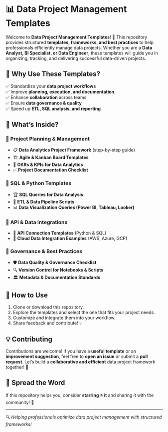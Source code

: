# 📊 Data Project Management Templates

Welcome to **Data Project Management Templates**! 🚀 This repository provides structured **templates, frameworks, and best practices** to help professionals efficiently manage data projects. Whether you are a **Data Analyst, BI Specialist, or Data Engineer**, these templates will guide you in organizing, tracking, and delivering successful data-driven projects.

## 🎯 Why Use These Templates?
✅ Standardize your **data project workflows**  
✅ Improve **planning, execution, and documentation**  
✅ Enhance **collaboration** across teams  
✅ Ensure **data governance & quality**  
✅ Speed up **ETL, SQL analysis, and reporting**  

## 📂 What’s Inside?

### 🔹 **Project Planning & Management**
- 📋 **Data Analytics Project Framework** (step-by-step guide)
- 🏗️ **Agile & Kanban Board Templates**
- 📌 **OKRs & KPIs for Data Analytics**
- ✅ **Project Documentation Checklist**

### 🔹 **SQL & Python Templates**
- 🏆 **SQL Queries for Data Analysis**
- 🔄 **ETL & Data Pipeline Scripts**
- 📊 **Data Visualization Queries (Power BI, Tableau, Looker)**

### 🔹 **API & Data Integrations**
- 🔌 **API Connection Templates** (Python & SQL)
- 🏢 **Cloud Data Integration Examples** (AWS, Azure, GCP)

### 🔹 **Governance & Best Practices**
- 🛡️ **Data Quality & Governance Checklist**
- 🔍 **Version Control for Notebooks & Scripts**
- 🏛️ **Metadata & Documentation Standards**

## 🚀 How to Use
1. Clone or download this repository.  
2. Explore the templates and select the one that fits your project needs.  
3. Customize and integrate them into your workflow.  
4. Share feedback and contribute! 💡

## 💡 Contributing
Contributions are welcome! If you have a **useful template** or an **improvement suggestion**, feel free to **open an issue** or submit a **pull request**. Let’s build a **collaborative and efficient** data project framework together! 🤝

## 📢 Spread the Word
If this repository helps you, consider **starring ⭐ it** and sharing it with the community! 🚀  

---  
🔍 *Helping professionals optimize data project management with structured frameworks!*

